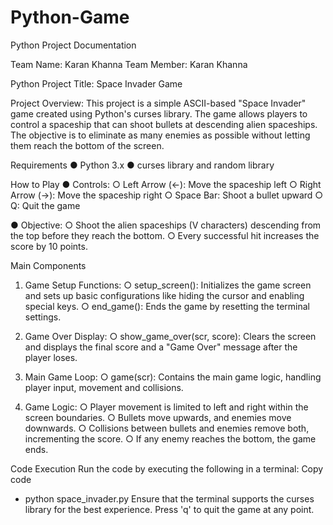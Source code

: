 # Python-Game

Python Project Documentation

Team Name: Karan Khanna
Team Member: Karan Khanna 

Python Project Title: Space Invader Game

Project Overview:
This project is a simple ASCII-based "Space Invader" game created using Python's curses library. The game allows players to control a spaceship that can shoot bullets at descending alien spaceships. The objective is to eliminate as many enemies as possible without letting them reach the bottom of the screen.

Requirements
● Python 3.x
● curses library and random library

How to Play
● Controls:
○ Left Arrow (←): Move the spaceship left
○ Right Arrow (→): Move the spaceship right
○ Space Bar: Shoot a bullet upward
○ Q: Quit the game

● Objective:
○ Shoot the alien spaceships (V characters) descending from the top before
they reach the bottom.
○ Every successful hit increases the score by 10 points.

Main Components
1. Game Setup Functions:
○ setup_screen(): Initializes the game screen and sets up basic configurations like hiding the cursor and enabling special keys.
○ end_game(): Ends the game by resetting the terminal settings.

2. Game Over Display:
○ show_game_over(scr, score): Clears the screen and displays the final score and a "Game Over" message after the player loses.

3. Main Game Loop:
○ game(scr): Contains the main game logic, handling player input, movement and collisions.

4. Game Logic:
○ Player movement is limited to left and right within the screen boundaries.
○ Bullets move upwards, and enemies move downwards.
○ Collisions between bullets and enemies remove both, incrementing the score.
○ If any enemy reaches the bottom, the game ends.

Code Execution
Run the code by executing the following in a terminal:
Copy code
- python space_invader.py
Ensure that the terminal supports the curses library for the best experience. Press 'q' to quit the game at any point.
